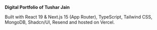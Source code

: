 **Digital Portfolio of Tushar Jain**

Built with React 19 & Next.js 15 (App Router), TypeScript, Tailwind CSS, MongoDB, Shadcn/UI, Resend and hosted on Vercel.
